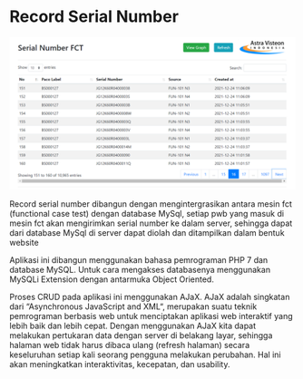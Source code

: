 # Record Serial Number

![alt text](https://github.com/juangsabit/record-sn/blob/master/preview-record-sn.png?raw=true)

Record serial number dibangun dengan mengintergrasikan antara mesin fct (functional case test) dengan database MySql, setiap pwb yang masuk di mesin fct akan mengirimkan serial number ke dalam server, sehingga dapat dari database MySql di server dapat diolah dan ditampilkan dalam bentuk website

Aplikasi ini dibangun menggunakan bahasa pemrograman PHP 7 dan database MySQL. Untuk cara mengakses databasenya menggunakan MySQLi Extension dengan antarmuka Object Oriented.
	
Proses CRUD pada aplikasi ini menggunakan AJaX. AJaX adalah singkatan dari “Asynchronous JavaScript and XML“, merupakan suatu teknik pemrograman berbasis web untuk menciptakan aplikasi web interaktif yang lebih baik dan lebih cepat. Dengan menggunakan AJaX kita dapat melakukan pertukaran data dengan server di belakang layar, sehingga halaman web tidak harus dibaca ulang (refresh halaman) secara keseluruhan setiap kali seorang pengguna melakukan perubahan. Hal ini akan meningkatkan interaktivitas, kecepatan, dan usability.
